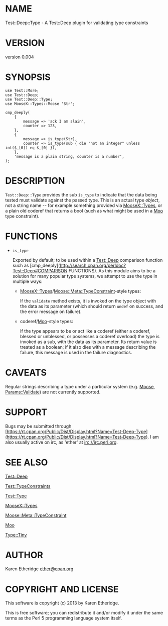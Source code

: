 # NAME

Test::Deep::Type - A Test::Deep plugin for validating type constraints

# VERSION

version 0.004

# SYNOPSIS

    use Test::More;
    use Test::Deep;
    use Test::Deep::Type;
    use MooseX::Types::Moose 'Str';

    cmp_deeply(
        {
            message => 'ack I am slain',
            counter => 123,
        },
        {
            message => is_type(Str),
            counter => is_type(sub { die "not an integer" unless int($_[0]) eq $_[0] }),
        },
        'message is a plain string, counter is a number',
    );

# DESCRIPTION

`Test::Deep::Type` provides the sub `is_type` to indicate that the data
being tested must validate against the passed type. This is an actual type
_object_, not a string name -- for example something provided via
[MooseX::Types](http://search.cpan.org/perldoc?MooseX::Types), or a plain old coderef that returns a bool (such as what
might be used in a [Moo](http://search.cpan.org/perldoc?Moo) type constraint).

# FUNCTIONS

- `is_type`

    Exported by default; to be used within a [Test::Deep](http://search.cpan.org/perldoc?Test::Deep) comparison function
    such as [cmp\_deeply](http://search.cpan.org/perldoc?Test::Deep#COMPARISON FUNCTIONS).
    As this module aims to be a solution for many popular
    type systems, we attempt to use the type in multiple ways:

    - [MooseX::Types](http://search.cpan.org/perldoc?MooseX::Types)/[Moose::Meta::TypeConstraint](http://search.cpan.org/perldoc?Moose::Meta::TypeConstraint)\-style types:

        If the `validate` method exists, it is invoked on the type object with the
        data as its parameter (which should return `undef` on success, and the error
        message on failure).

    - coderef/[Moo](http://search.cpan.org/perldoc?Moo)\-style types:

        If the type appears to be or act like a coderef (either a coderef, blessed or
        unblessed, or possesses a coderef overload) the type is invoked as a sub, with
        the data as its parameter. Its return value is treated as a boolean; if it
        also dies with a message describing the failure, this message is used in the
        failure diagnostics.

# CAVEATS

Regular strings describing a type under a particular system
(e.g. [Moose](http://search.cpan.org/perldoc?Moose), [Params::Validate](http://search.cpan.org/perldoc?Params::Validate)) are not currently supported.

# SUPPORT

Bugs may be submitted through [https://rt.cpan.org/Public/Dist/Display.html?Name=Test-Deep-Type](https://rt.cpan.org/Public/Dist/Display.html?Name=Test-Deep-Type).
I am also usually active on irc, as 'ether' at [irc://irc.perl.org](irc://irc.perl.org).

# SEE ALSO

[Test::Deep](http://search.cpan.org/perldoc?Test::Deep)

[Test::TypeConstraints](http://search.cpan.org/perldoc?Test::TypeConstraints)

[Test::Type](http://search.cpan.org/perldoc?Test::Type)

[MooseX::Types](http://search.cpan.org/perldoc?MooseX::Types)

[Moose::Meta::TypeConstraint](http://search.cpan.org/perldoc?Moose::Meta::TypeConstraint)

[Moo](http://search.cpan.org/perldoc?Moo)

[Type::Tiny](http://search.cpan.org/perldoc?Type::Tiny)

# AUTHOR

Karen Etheridge <ether@cpan.org>

# COPYRIGHT AND LICENSE

This software is copyright (c) 2013 by Karen Etheridge.

This is free software; you can redistribute it and/or modify it under
the same terms as the Perl 5 programming language system itself.
